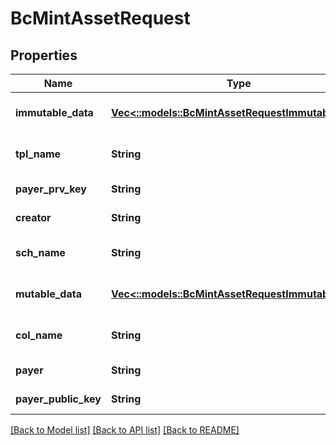 # BcMintAssetRequest

## Properties
Name | Type | Description | Notes
------------ | ------------- | ------------- | -------------
**immutable_data** | [**Vec<::models::BcMintAssetRequestImmutableData>**](BcMintAssetRequest_immutable_data.md) |  | [optional] [default to null]
**tpl_name** | **String** |  | [optional] [default to null]
**payer_prv_key** | **String** |  | [default to null]
**creator** | **String** |  | [default to null]
**sch_name** | **String** |  | [optional] [default to null]
**mutable_data** | [**Vec<::models::BcMintAssetRequestImmutableData>**](BcMintAssetRequest_immutable_data.md) |  | [optional] [default to null]
**col_name** | **String** |  | [optional] [default to null]
**payer** | **String** |  | [default to null]
**payer_public_key** | **String** |  | [default to null]

[[Back to Model list]](../README.md#documentation-for-models) [[Back to API list]](../README.md#documentation-for-api-endpoints) [[Back to README]](../README.md)


